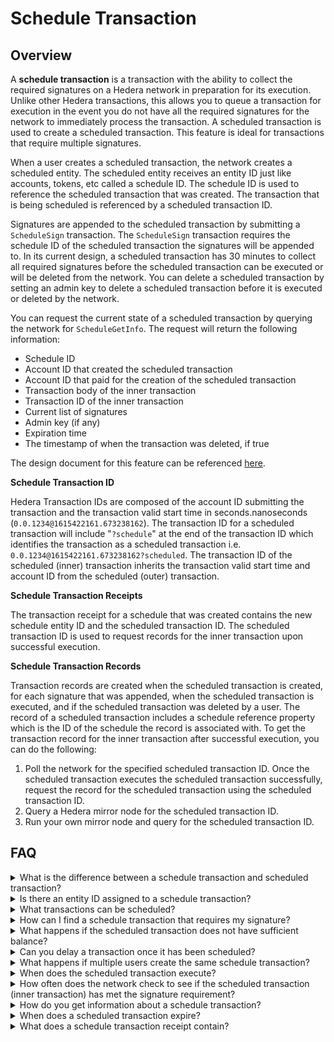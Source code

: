 # Schedule Transaction

## Overview

A **schedule transaction** is a transaction with the ability to collect the required signatures on a Hedera network in preparation for its execution. Unlike other Hedera transactions, this allows you to queue a transaction for execution in the event you do not have all the required signatures for the network to immediately process the transaction. A scheduled transaction is used to create a scheduled transaction. This feature is ideal for transactions that require multiple signatures.

When a user creates a scheduled transaction, the network creates a scheduled entity. The scheduled entity receives an entity ID just like accounts, tokens, etc called a schedule ID. The schedule ID is used to reference the scheduled transaction that was created. The transaction that is being scheduled is referenced by a scheduled transaction ID.

Signatures are appended to the scheduled transaction by submitting a `ScheduleSign` transaction. The `ScheduleSign` transaction requires the schedule ID of the scheduled transaction the signatures will be appended to. In its current design, a scheduled transaction has 30 minutes to collect all required signatures before the scheduled transaction can be executed or will be deleted from the network. You can delete a scheduled transaction by setting an admin key to delete a scheduled transaction before it is executed or deleted by the network.

You can request the current state of a scheduled transaction by querying the network for `ScheduleGetInfo`. The request will return the following information:

- Schedule ID
- Account ID that created the scheduled transaction
- Account ID that paid for the creation of the scheduled transaction
- Transaction body of the inner transaction
- Transaction ID of the inner transaction
- Current list of signatures
- Admin key (if any)
- Expiration time
- The timestamp of when the transaction was deleted, if true

The design document for this feature can be referenced [here](https://github.com/hashgraph/hedera-services/blob/master/docs/scheduled-transactions/revised-spec.md).

**Schedule Transaction ID**

Hedera Transaction IDs are composed of the account ID submitting the transaction and the transaction valid start time in seconds.nanoseconds (`0.0.1234@1615422161.673238162`). The transaction ID for a scheduled transaction will include "`?schedule`" at the end of the transaction ID which identifies the transaction as a scheduled transaction i.e. `0.0.1234@1615422161.673238162?scheduled`. The transaction ID of the scheduled (inner) transaction inherits the transaction valid start time and account ID from the scheduled (outer) transaction.

**Schedule Transaction Receipts**

The transaction receipt for a schedule that was created contains the new schedule entity ID and the scheduled transaction ID. The scheduled transaction ID is used to request records for the inner transaction upon successful execution.

**Schedule Transaction Records**

Transaction records are created when the scheduled transaction is created, for each signature that was appended, when the scheduled transaction is executed, and if the scheduled transaction was deleted by a user. The record of a scheduled transaction includes a schedule reference property which is the ID of the schedule the record is associated with. To get the transaction record for the inner transaction after successful execution, you can do the following:

1. Poll the network for the specified scheduled transaction ID. Once the scheduled transaction executes the scheduled transaction successfully, request the record for the scheduled transaction using the scheduled transaction ID.
2. Query a Hedera mirror node for the scheduled transaction ID.
3. Run your own mirror node and query for the scheduled transaction ID.

## FAQ

<details>

<summary>What is the difference between a schedule transaction and scheduled transaction?</summary>

A _**schedule transaction**_ is a transaction that can schedule any Hedera transaction with the ability to collect the required signatures on the Hedera network in preparation for its execution.

A _**scheduled transaction**_ is a transaction that has already been scheduled.

</details>

<details>

<summary>Is there an entity ID assigned to a schedule transaction?</summary>

Yes, the entity ID is referred to as the schedule ID which is returned in the receipt of the ScheduleCreate transaction.

</details>

<details>

<summary>What transactions can be scheduled?</summary>

In its early iteration, a small subset of transactions will be schedulable. You check out [this](../sdks-and-apis/sdks/schedule-transaction/create-a-schedule-transaction.md) page for a list of transaction types that are supported today. All other transaction types will be available to schedule in future releases. The complete list of transactions that users can schedule in the future can be found here.

</details>

<details>

<summary>How can I find a schedule transaction that requires my signature?</summary>

- The creator of the scheduled transaction can provide you a schedule ID which you specify in the ScheduleSign transaction to submit your signature.

<!---->

- You can query a mirror node to return all schedule transactions that have your public key associated with it. This option is not available today, but is planned for the future.

</details>

<details>

<summary>What happens if the scheduled transaction does not have sufficient balance?</summary>

If the scheduled transaction (inner transaction) fee payer does not have sufficient balance then the inner transaction will fail while the schedule transaction (outer transaction) will be successful.

</details>

<details>

<summary>Can you delay a transaction once it has been scheduled?</summary>

No, you cannot delay or modify a scheduled transaction once it's been submitted to a network. You would need to delete the schedule transaction and create a new one with the modifications.

</details>

<details>

<summary>What happens if multiple users create the same schedule transaction?</summary>

- The first transaction to reach consensus will create the schedule transaction and provide the schedule entity ID
- The other users will get the schedule ID in the receipt of the transaction that was submitted. The receipt status will result in `IDENTICAL_SCHEDULE_ALREADY_CREATED`. These users would need to submit a ScheduleSign transaction to append their signatures to the schedule transaction.

</details>

<details>

<summary>When does the scheduled transaction execute?</summary>

The scheduled transaction executes when the last signature is received.

</details>

<details>

<summary>How often does the network check to see if the scheduled transaction (inner transaction) has met the signature requirement?</summary>

Every time the schedule transaction is signed.

</details>

<details>

<summary>How do you get information about a schedule transaction?</summary>

You can submit a [schedule info query](../sdks-and-apis/sdks/schedule-transaction/get-schedule-info.md) request to the network.

</details>

<details>

<summary>When does a scheduled transaction expire?</summary>

A scheduled transaction expires in 30 minutes. In future implementations, we will allow the user to set the time at which the scheduled transaction should execute at, and the transaction will expire at that time.

</details>

<details>

<summary>What does a schedule transaction receipt contain?</summary>

The transaction receipt for a schedule that was created contains the new schedule entity ID and the scheduled transaction ID.

</details>
